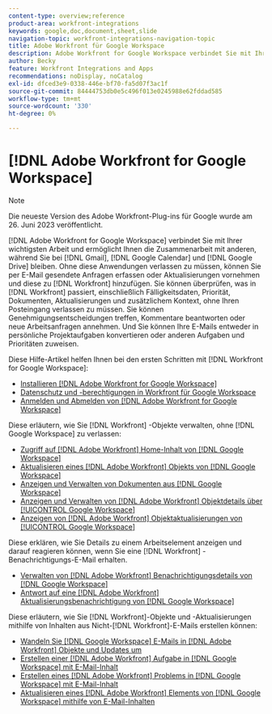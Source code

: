```yaml
---
content-type: overview;reference
product-area: workfront-integrations
keywords: google,doc,document,sheet,slide
navigation-topic: workfront-integrations-navigation-topic
title: Adobe Workfront für Google Workspace
description: Adobe Workfront for Google Workspace verbindet Sie mit Ihrer wichtigsten Arbeit und ermöglicht Ihnen die Zusammenarbeit mit anderen, während Sie in Gmail, Google Calendar und Google Drive bleiben. Ohne diese Anwendungen verlassen zu müssen, können Sie per E-Mail gesendete Anfragen oder Aktualisierungen erfassen und sie zu Workfront hinzufügen. Sie können überprüfen, was in Workfront geschieht, einschließlich Fälligkeitsdaten, Priorität, Dokumenten, Aktualisierungen und zusätzlichen Kontexten, ohne das Kontrollkästchen verlassen zu müssen. Sie können Genehmigungsentscheidungen treffen, Kommentare beantworten oder neue Arbeitsanfragen annehmen. Und Sie können Ihre E-Mails entweder in persönliche Projektaufgaben konvertieren oder anderen Aufgaben und Prioritäten zuweisen.
author: Becky
feature: Workfront Integrations and Apps
recommendations: noDisplay, noCatalog
exl-id: dfced3e9-0338-446e-bf70-fa5d07f3ac1f
source-git-commit: 84444753db0e5c496f013e0245988e62fddad585
workflow-type: tm+mt
source-wordcount: '330'
ht-degree: 0%

---
```


# [!DNL Adobe Workfront for Google Workspace]

>[!NOTE]
>
>Die neueste Version des Adobe Workfront-Plug-ins für Google wurde am 26. Juni 2023 veröffentlicht.

[!DNL Adobe Workfront for Google Workspace] verbindet Sie mit Ihrer wichtigsten Arbeit und ermöglicht Ihnen die Zusammenarbeit mit anderen, während Sie bei [!DNL Gmail], [!DNL Google Calendar] und [!DNL Google Drive] bleiben. Ohne diese Anwendungen verlassen zu müssen, können Sie per E-Mail gesendete Anfragen erfassen oder Aktualisierungen vornehmen und diese zu [!DNL Workfront] hinzufügen. Sie können überprüfen, was in [!DNL Workfront] passiert, einschließlich Fälligkeitsdaten, Priorität, Dokumenten, Aktualisierungen und zusätzlichem Kontext, ohne Ihren Posteingang verlassen zu müssen. Sie können Genehmigungsentscheidungen treffen, Kommentare beantworten oder neue Arbeitsanfragen annehmen. Und Sie können Ihre E-Mails entweder in persönliche Projektaufgaben konvertieren oder anderen Aufgaben und Prioritäten zuweisen.

Diese Hilfe-Artikel helfen Ihnen bei den ersten Schritten mit [!DNL Workfront for Google Workspace]:

* [Installieren [!DNL Adobe Workfront for Google Workspace]](../../workfront-integrations-and-apps/workfront-for-g-suite/install-workfront-for-gsuite.md)
* [Datenschutz und -berechtigungen in Workfront für Google Workspace](../../workfront-integrations-and-apps/workfront-for-g-suite/privacy-and-permissions-in-g-suite.md)
* [Anmelden und Abmelden von [!DNL Adobe Workfront for Google Workspace]](../../workfront-integrations-and-apps/workfront-for-g-suite/log-in-and-out-wf-for-gsuite.md)

Diese erläutern, wie Sie [!DNL Workfront] -Objekte verwalten, ohne [!DNL Google Workspace] zu verlassen:

* [Zugriff auf [!DNL Adobe Workfront] Home-Inhalt von  [!DNL Google Workspace]](../../workfront-integrations-and-apps/workfront-for-g-suite/access-wf-home-content-from-g-suite.md)
* [Aktualisieren eines [!DNL Adobe Workfront] Objekts von  [!DNL Google Workspace]](../../workfront-integrations-and-apps/workfront-for-g-suite/update-a-workfront-object-in-gsuite.md)
* [Anzeigen und Verwalten von Dokumenten aus  [!DNL Google Workspace]](../../workfront-integrations-and-apps/workfront-for-g-suite/view-and-manage-documents-in-gsuite.md)
* [Anzeigen und Verwalten von [!DNL Adobe Workfront] Objektdetails über [!UICONTROL Google Workspace]](../../workfront-integrations-and-apps/workfront-for-g-suite/view-manage-work-item-details-in-gsuite.md)
* [Anzeigen von [!DNL Adobe Workfront] Objektaktualisierungen von [!UICONTROL Google Workspace]](../../workfront-integrations-and-apps/workfront-for-g-suite/view-object-updates-in-gsuite.md)

Diese erklären, wie Sie Details zu einem Arbeitselement anzeigen und darauf reagieren können, wenn Sie eine [!DNL Workfront] -Benachrichtigungs-E-Mail erhalten.

* [Verwalten von [!DNL Adobe Workfront] Benachrichtigungsdetails von  [!DNL Google Workspace]](../../workfront-integrations-and-apps/workfront-for-g-suite/manage-wf-email-notification-details-in-gsuite.md)
* [Antwort auf eine [!DNL Adobe Workfront] Aktualisierungsbenachrichtigung von  [!DNL Google Workspace]](../../workfront-integrations-and-apps/workfront-for-g-suite/reply-to-wf-update-notification-from-gsuite.md)

Diese erläutern, wie Sie [!DNL Workfront]-Objekte und -Aktualisierungen mithilfe von Inhalten aus Nicht-[!DNL Workfront]-E-Mails erstellen können:

* [Wandeln Sie [!DNL Google Workspace] E-Mails in [!DNL Adobe Workfront] Objekte und Updates um](../../workfront-integrations-and-apps/workfront-for-g-suite/turn-gsuite-emails-into-wf-objects-and-updates.md)
* [Erstellen einer [!DNL Adobe Workfront] Aufgabe in  [!DNL Google Workspace]  mit E-Mail-Inhalt](../../workfront-integrations-and-apps/workfront-for-g-suite/create-wf-task-in-gsuite-using-email-content.md)
* [Erstellen eines [!DNL Adobe Workfront] Problems in  [!DNL Google Workspace]  mit E-Mail-Inhalt](../../workfront-integrations-and-apps/workfront-for-g-suite/create-wf-issue-in-g-suite-using-email-content.md)
* [Aktualisieren eines  [!DNL Adobe Workfront] Elements von  [!DNL Google Workspace]  mithilfe von E-Mail-Inhalten](../../workfront-integrations-and-apps/workfront-for-g-suite/update-wf-item-using-email-content.md)
